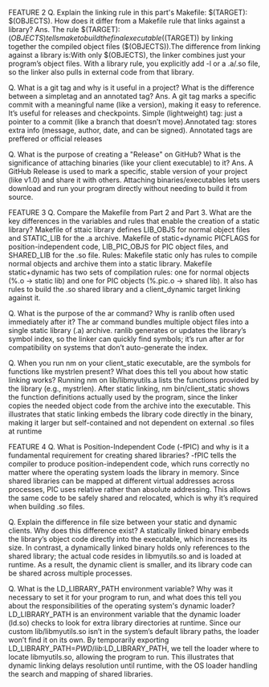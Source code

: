FEATURE 2
Q. Explain the linking rule in this part's Makefile: $(TARGET): $(OBJECTS). How does it differ from a Makefile rule that links against a library?
Ans. The rule $(TARGET): $(OBJECTS) tells make to build the final executable ($(TARGET)) by linking together the compiled object files ($(OBJECTS)).The difference from linking against a library is:With only $(OBJECTS), the linker combines just your program’s object files. With a library rule, you explicitly add -l<lib> or a .a/.so file, so the linker also pulls in external code from that library.

Q. What is a git tag and why is it useful in a project? What is the difference between a simpletag and an annotated tag?
Ans. A git tag marks a specific commit with a meaningful name (like a version), making it easy to reference. It’s useful for releases and checkpoints. Simple (lightweight) tag: just a pointer to a commit (like a branch that doesn’t move).Annotated tag: stores extra info (message, author, date, and can be signed). Annotated tags are preffered or official releases

Q. What is the purpose of creating a "Release" on GitHub? What is the significance of attaching binaries (like your client executable) to it?
Ans. A GitHub Release is used to mark a specific, stable version of your project (like v1.0) and share it with others. Attaching binaries/executables lets users download and run your program directly without needing to build it from source.

FEATURE 3
Q. Compare the Makefile from Part 2 and Part 3. What are the key differences in the variables and rules that enable the creation of a static library?
Makefile of sttaic library defines LIB_OBJS for normal object files and STATIC_LIB for the .a archive.
Makefile of static+dynamic PICFLAGS for position-independent code, LIB_PIC_OBJS for PIC object files, and SHARED_LIB for the .so file.
Rules:
Makefile static only has rules to compile normal objects and archive them into a static library.
Makefile static+dynamic has two sets of compilation rules: one for normal objects (%.o → static lib) and one for PIC objects (%.pic.o → shared lib). It also has rules to build the .so shared library and a client_dynamic target linking against it.

Q. What is the purpose of the ar command? Why is ranlib often used immediately after it?
The ar command bundles multiple object files into a single static library (.a) archive.
ranlib generates or updates the library’s symbol index, so the linker can quickly find symbols; it’s run after ar for compatibility on systems that don’t auto-generate the index.

Q. When you run nm on your client_static executable, are the symbols for functions like mystrlen present? What does this tell you about how static linking works?
Running nm on lib/libmyutils.a lists the functions provided by the library (e.g., mystrlen). After static linking, nm bin/client_static shows the function definitions actually used by the program, since the linker copies the needed object code from the archive into the executable. This illustrates that static linking embeds the library code directly in the binary, making it larger but self-contained and not dependent on external .so files at runtime

FEATURE 4
Q. What is Position-Independent Code (-fPIC) and why is it a fundamental requirement for creating shared libraries?
-fPIC tells the compiler to produce position-independent code, which runs correctly no matter where the operating system loads the library in memory. Since shared libraries can be mapped at different virtual addresses across processes, PIC uses relative rather than absolute addressing. This allows the same code to be safely shared and relocated, which is why it’s required when building .so files.

Q. Explain the difference in file size between your static and dynamic clients. Why does this difference exist?
A statically linked binary embeds the library’s object code directly into the executable, which increases its size. In contrast, a dynamically linked binary holds only references to the shared library; the actual code resides in libmyutils.so and is loaded at runtime. As a result, the dynamic client is smaller, and its library code can be shared across multiple processes.

Q. What is the LD_LIBRARY_PATH environment variable? Why was it necessary to set it for your program to run, and what does this tell you about the responsibilities of the operating system's dynamic loader?
LD_LIBRARY_PATH is an environment variable that the dynamic loader (ld.so) checks to look for extra library directories at runtime. Since our custom lib/libmyutils.so isn’t in the system’s default library paths, the loader won’t find it on its own. By temporarily exporting LD_LIBRARY_PATH=$PWD/lib:$LD_LIBRARY_PATH, we tell the loader where to locate libmyutils.so, allowing the program to run. This illustrates that dynamic linking delays resolution until runtime, with the OS loader handling the search and mapping of shared libraries.

